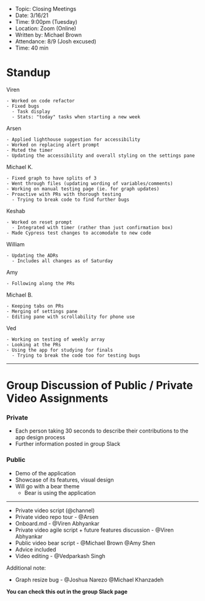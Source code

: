 - Topic: Closing Meetings
- Date: 3/16/21
- Time: 9:00pm (Tuesday)
- Location: Zoom (Online)
- Written by: Michael Brown
- Attendance: 8/9 (Josh excused)
- Time: 40 min

# Standup

Viren
```
- Worked on code refactor
- Fixed bugs
  - Task display
  - Stats: "today" tasks when starting a new week
```

Arsen
```
- Applied lighthouse suggestion for accessibility
- Worked on replacing alert prompt
- Muted the timer
- Updating the accessibility and overall styling on the settings pane
```

Michael K.
```
- Fixed graph to have splits of 3
- Went through files (updating wording of variables/comments)
- Working on manual testing page (ie. for graph updates)
- Proactive with PRs with thorough testing
  - Trying to break code to find further bugs
```

Keshab
```
- Worked on reset prompt
  - Integrated with timer (rather than just confirmation box)
- Made Cypress test changes to accomodate to new code
```

William
```
- Updating the ADRs
  - Includes all changes as of Saturday
```

Amy
```
- Following along the PRs
```

Michael B.
```
- Keeping tabs on PRs
- Merging of settings pane
- Editing pane with scrollability for phone use
```

Ved
```
- Working on testing of weekly array
- Looking at the PRs
- Using the app for studying for finals
  - Trying to break the code too for testing bugs
```

-------

# Group Discussion of Public / Private Video Assignments

### Private
- Each person taking 30 seconds to describe their contributions to the app design process
- Further information posted in group Slack

### Public
- Demo of the application
- Showcase of its features, visual design
- Will go with a bear theme
  - Bear is using the application

-------

- Private video script (@channel)
- Private video repo tour - @Arsen
- Onboard.md - @Viren Abhyankar
- Private video agile script + future features discussion - @Viren Abhyankar
- Public video bear script - @Michael Brown @Amy Shen
- Advice included
- Video editing - @Vedparkash Singh

Additional note:
- Graph resize bug - @Joshua Narezo @Michael Khanzadeh

**You can check this out in the group Slack page**
